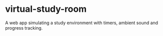 # virtual-study-room
A web app simulating a study environment with timers, ambient sound and progress tracking.
